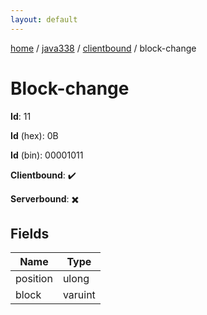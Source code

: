```yaml
---
layout: default
---
```


[home](/)  /  [java338](/protocol/java338)  /  [clientbound](/protocol/java338/clientbound)  /  block-change

# Block-change

**Id**: 11

**Id** (hex): 0B

**Id** (bin): 00001011

**Clientbound**: ✔️

**Serverbound**: ✖️

## Fields

Name | Type
---|---
position | ulong
block | varuint

